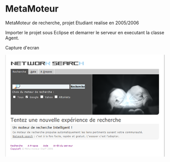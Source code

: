 # MetaMoteur
MetaMoteur de recherche, projet Etudiant realise en 2005/2006



Importer le projet sous Eclipse et demarrer le serveur en executant la classe Agent.



Capture d'ecran

![alt tag](Docs/CaptureMetaMoteur.PNG)

